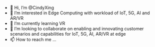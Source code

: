 - 👋 Hi, I’m @CindyXing
- 👀 I’m interested in Edge Computing with workload of IoT, 5G, AI and AR/VR
- 🌱 I’m currently learning VR
- 💞️ I’m looking to collaborate on enabling and innovating customer scenarios and capabilities for IoT, 5G, AI, AR/VR at edge 
- 📫 How to reach me ...

<!---
CindyXing/CindyXing is a ✨ special ✨ repository because its `README.md` (this file) appears on your GitHub profile.
You can click the Preview link to take a look at your changes.
--->
